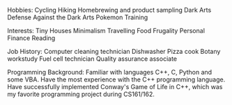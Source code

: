 Hobbies:
Cycling
Hiking
Homebrewing and product sampling
Dark Arts
Defense Against the Dark Arts
Pokemon Training

Interests:
Tiny Houses
Minimalism
Travelling
Food
Frugality
Personal Finance
Reading

Job History:
Computer cleaning technician
Dishwasher
Pizza cook
Botany workstudy
Fuel cell technician
Quality assurance associate

Programming Background:
Familiar with languages C++, C, Python and some VBA.
Have the most experience with the C++ programming language.
Have successfully implemented Conway's Game of Life in C++, which was my favorite programming project during CS161/162.

